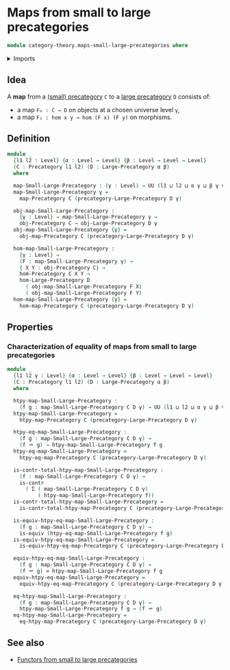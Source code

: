 # Maps from small to large precategories

```agda
module category-theory.maps-small-large-precategories where
```

<details><summary>Imports</summary>

```agda
open import category-theory.large-precategories
open import category-theory.maps-precategories
open import category-theory.precategories

open import foundation.action-on-identifications-functions
open import foundation.contractible-types
open import foundation.dependent-pair-types
open import foundation.equivalences
open import foundation.function-types
open import foundation.homotopies
open import foundation.identity-types
open import foundation.universe-levels
```

</details>

## Idea

A **map** from a [(small) precategory](category-theory.precategories.md) `C` to
a [large precategory](category-theory.large-precategories.md) `D` consists of:

- a map `F₀ : C → D` on objects at a chosen universe level `γ`,
- a map `F₁ : hom x y → hom (F x) (F y)` on morphisms.

## Definition

```agda
module _
  {l1 l2 : Level} {α : Level → Level} {β : Level → Level → Level}
  (C : Precategory l1 l2) (D : Large-Precategory α β)
  where

  map-Small-Large-Precategory : (γ : Level) → UU (l1 ⊔ l2 ⊔ α γ ⊔ β γ γ)
  map-Small-Large-Precategory γ =
    map-Precategory C (precategory-Large-Precategory D γ)

  obj-map-Small-Large-Precategory :
    {γ : Level} → map-Small-Large-Precategory γ →
    obj-Precategory C → obj-Large-Precategory D γ
  obj-map-Small-Large-Precategory {γ} =
    obj-map-Precategory C (precategory-Large-Precategory D γ)

  hom-map-Small-Large-Precategory :
    {γ : Level} →
    (F : map-Small-Large-Precategory γ) →
    { X Y : obj-Precategory C} →
    hom-Precategory C X Y →
    hom-Large-Precategory D
      ( obj-map-Small-Large-Precategory F X)
      ( obj-map-Small-Large-Precategory F Y)
  hom-map-Small-Large-Precategory {γ} =
    hom-map-Precategory C (precategory-Large-Precategory D γ)
```

## Properties

### Characterization of equality of maps from small to large precategories

```agda
module _
  {l1 l2 γ : Level} {α : Level → Level} {β : Level → Level → Level}
  (C : Precategory l1 l2) (D : Large-Precategory α β)
  where

  htpy-map-Small-Large-Precategory :
    (f g : map-Small-Large-Precategory C D γ) → UU (l1 ⊔ l2 ⊔ α γ ⊔ β γ γ)
  htpy-map-Small-Large-Precategory =
    htpy-map-Precategory C (precategory-Large-Precategory D γ)

  htpy-eq-map-Small-Large-Precategory :
    (f g : map-Small-Large-Precategory C D γ) →
    (f ＝ g) → htpy-map-Small-Large-Precategory f g
  htpy-eq-map-Small-Large-Precategory =
    htpy-eq-map-Precategory C (precategory-Large-Precategory D γ)

  is-contr-total-htpy-map-Small-Large-Precategory :
    (f : map-Small-Large-Precategory C D γ) →
    is-contr
      ( Σ ( map-Small-Large-Precategory C D γ)
          ( htpy-map-Small-Large-Precategory f))
  is-contr-total-htpy-map-Small-Large-Precategory =
    is-contr-total-htpy-map-Precategory C (precategory-Large-Precategory D γ)

  is-equiv-htpy-eq-map-Small-Large-Precategory :
    (f g : map-Small-Large-Precategory C D γ) →
    is-equiv (htpy-eq-map-Small-Large-Precategory f g)
  is-equiv-htpy-eq-map-Small-Large-Precategory =
    is-equiv-htpy-eq-map-Precategory C (precategory-Large-Precategory D γ)

  equiv-htpy-eq-map-Small-Large-Precategory :
    (f g : map-Small-Large-Precategory C D γ) →
    (f ＝ g) ≃ htpy-map-Small-Large-Precategory f g
  equiv-htpy-eq-map-Small-Large-Precategory =
    equiv-htpy-eq-map-Precategory C (precategory-Large-Precategory D γ)

  eq-htpy-map-Small-Large-Precategory :
    (f g : map-Small-Large-Precategory C D γ) →
    htpy-map-Small-Large-Precategory f g → (f ＝ g)
  eq-htpy-map-Small-Large-Precategory =
    eq-htpy-map-Precategory C (precategory-Large-Precategory D γ)
```

## See also

- [Functors from small to large precategories](category-theory.functors-small-large-precategories.md)
